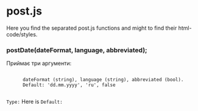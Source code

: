 # post.js
Here you find the separated post.js functions and might to find their html-code/styles.



<h3>postDate(dateFormat, language, abbreviated);</h3>

<p>Приймає три аргументи:
  <pre><code>
      dateFormat (string), language (string), abbreviated (bool). 
      Default: 'dd.mm.yyyy', 'ru', false
    </code></pre>

<code>Type:</code> Here is <code>Default:</code>
